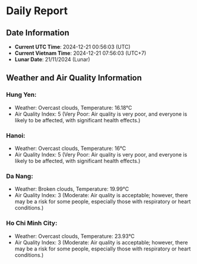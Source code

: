 # Daily Report
## Date Information
- **Current UTC Time**: 2024-12-21 00:56:03 (UTC)
- **Current Vietnam Time**: 2024-12-21 07:56:03 (UTC+7)
- **Lunar Date**: 21/11/2024 (Lunar)

## Weather and Air Quality Information

### Hung Yen:
- Weather: Overcast clouds, Temperature: 16.18°C
- Air Quality Index: 5 (Very Poor: Air quality is very poor, and everyone is likely to be affected, with significant health effects.)

### Hanoi:
- Weather: Overcast clouds, Temperature: 16°C
- Air Quality Index: 5 (Very Poor: Air quality is very poor, and everyone is likely to be affected, with significant health effects.)

### Da Nang:
- Weather: Broken clouds, Temperature: 19.99°C
- Air Quality Index: 3 (Moderate: Air quality is acceptable; however, there may be a risk for some people, especially those with respiratory or heart conditions.)

### Ho Chi Minh City:
- Weather: Overcast clouds, Temperature: 23.93°C
- Air Quality Index: 3 (Moderate: Air quality is acceptable; however, there may be a risk for some people, especially those with respiratory or heart conditions.)
